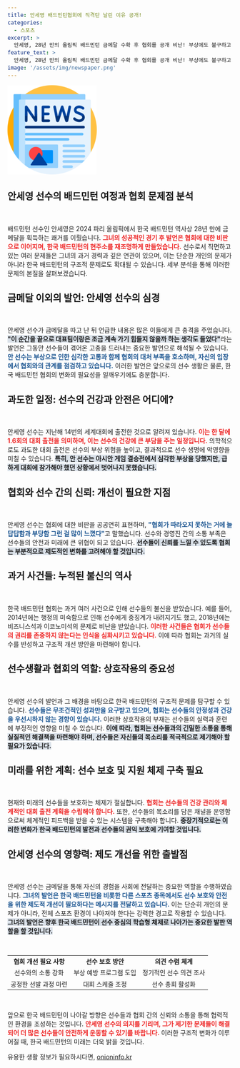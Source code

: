 ```yaml
---
title: 안세영 배드민턴협회에 직격탄 날린 이유 공개!
categories:
  - 스포츠
excerpt: >
  안세영, 28년 만의 올림픽 배드민턴 금메달 수확 후 협회를 공개 비난! 부상에도 불구하고 14번의 세계대회를 소화한 그녀의 속마음과 배드민턴협회의 문제점이 재조명됩니다. 클릭해서 그 진실을 확인해 보세요!
feature_text: >
  안세영, 28년 만의 올림픽 배드민턴 금메달 수확 후 협회를 공개 비난! 부상에도 불구하고 14번의 세계대회를 소화한 그녀의 속마음과 배드민턴협회의 문제점이 재조명됩니다. 클릭해서 그 진실을 확인해 보세요!
image: '/assets/img/newspaper.png'
---
```


<p><img src="/assets/img/newspaper.png" alt="kimp 속보" /></p>

<h2 data-ke-size="size26">안세영 선수의 배드민턴 여정과 협회 문제점 분석</h2>

<p data-ke-size="size16">&nbsp;</p>

<p>배드민턴 선수인 안세영은 2024 파리 올림픽에서 한국 배드민턴 역사상 28년 만에 금메달을 획득하는 쾌거를 이뤘습니다. <b><span style="color: #ee2323;">그녀의 성공적인 경기 후 발언은 협회에 대한 비판으로 이어지며, 한국 배드민턴의 현주소를 재조명하게 만들었습니다.</span></b> 선수로서 직면하고 있는 여러 문제들은 그녀의 과거 경력과 깊은 연관이 있으며, 이는 단순한 개인의 문제가 아니라 한국 배드민턴의 구조적 문제로도 확대될 수 있습니다. 세부 분석을 통해 이러한 문제의 본질을 살펴보겠습니다.</p>

<h2 data-ke-size="size26">금메달 이외의 발언: 안세영 선수의 심경</h2>

<p data-ke-size="size16">&nbsp;</p>

<p>안세영 선수가 금메달을 따고 난 뒤 언급한 내용은 많은 이들에게 큰 충격을 주었습니다. <b><span style="background-color: #21538527;">"이 순간을 끝으로 대표팀이랑은 조금 계속 가기 힘들지 않을까 하는 생각도 들었다"</span></b>라는 발언은 그동안 선수들이 겪어온 고충을 드러내는 중요한 발언으로 해석될 수 있습니다. <b><span style="color: #1a5490;">안 선수는 부상으로 인한 심각한 고통과 함께 협회의 대처 부족을 호소하며, 자신의 입장에서 협회와의 관계를 점검하고 있습니다.</span></b> 이러한 발언은 앞으로의 선수 생활은 물론, 한국 배드민턴 협회의 변화의 필요성을 일깨우기에도 충분합니다.</p>

<h2 data-ke-size="size26">과도한 일정: 선수의 건강과 안전은 어디에?</h2>

<p data-ke-size="size16">&nbsp;</p>

<p>안세영 선수는 지난해 14번의 세계대회에 출전한 것으로 알려져 있습니다. <b><span style="color: #ee2323;">이는 한 달에 1.6회의 대회 출전을 의미하며, 이는 선수의 건강에 큰 부담을 주는 일정입니다.</span></b> 의학적으로도 과도한 대회 출전은 선수의 부상 위험을 높이고, 결과적으로 선수 생명에 악영향을 미칠 수 있습니다. <b><span style="background-color: #21538527;">특히, 안 선수는 아시안 게임 결승전에서 심각한 부상을 당했지만, 급하게 대회에 참가해야 했던 상황에서 벗어나지 못했습니다.</span></b></p>

<h2 data-ke-size="size26">협회와 선수 간의 신뢰: 개선이 필요한 지점</h2>

<p data-ke-size="size16">&nbsp;</p>

<p>안세영 선수는 협회에 대한 비판을 공공연히 표현하며, <b><span style="color: #1a5490;">"협회가 따라오지 못하는 거에 늘 답답함과 부당함 그런 걸 많이 느꼈다"</span></b>고 말했습니다. 선수와 경영진 간의 소통 부족은 선수들의 안전과 미래에 큰 위협이 되고 있습니다. <b><span style="background-color: #21538527;">선수들이 신뢰를 느낄 수 있도록 협회는 부분적으로 제도적인 변화를 고려해야 할 것입니다.</span></b></p>

<h2 data-ke-size="size26">과거 사건들: 누적된 불신의 역사</h2>

<p data-ke-size="size16">&nbsp;</p>

<p>한국 배드민턴 협회는 과거 여러 사건으로 인해 선수들의 불신을 받았습니다. 예를 들어, 2014년에는 행정의 미숙함으로 인해 선수에게 중징계가 내려지기도 했고, 2018년에는 비즈니스석과 이코노미석의 문제로 비난을 받았습니다. <b><span style="color: #ee2323;">이러한 사건들은 협회가 선수들의 권리를 존중하지 않는다는 인식을 심화시키고 있습니다.</span></b> 이에 따라 협회는 과거의 실수를 반성하고 구조적 개선 방안을 마련해야 합니다.</p>

<h2 data-ke-size="size26">선수생활과 협회의 역할: 상호작용의 중요성</h2>

<p data-ke-size="size16">&nbsp;</p>

<p>안세영 선수의 발언과 그 배경을 바탕으로 한국 배드민턴의 구조적 문제를 탐구할 수 있습니다. <b><span style="color: #1a5490;">선수들은 무조건적인 성과만을 요구받고 있으며, 협회는 선수들의 안정성과 건강을 우선시하지 않는 경향이 있습니다.</span></b> 이러한 상호작용의 부재는 선수들의 실력과 훈련에 부정적인 영향을 미칠 수 있습니다. <b><span style="background-color: #21538527;">이에 따라, 협회는 선수들과의 긴밀한 소통을 통해 실질적인 해결책을 마련해야 하며, 선수들은 자신들의 목소리를 적극적으로 제기해야 할 필요가 있습니다.</span></b></p>

<h2 data-ke-size="size26">미래를 위한 계획: 선수 보호 및 지원 체제 구축 필요</h2>

<p data-ke-size="size16">&nbsp;</p>

<p>현재와 미래의 선수들을 보호하는 체제가 절실합니다. <b><span style="color: #ee2323;">협회는 선수들의 건강 관리와 체계적인 대회 출전 계획을 수립해야 합니다.</span></b> 또한, 선수들의 목소리를 담은 채널을 운영함으로써 체계적인 피드백을 받을 수 있는 시스템을 구축해야 합니다. <b><span style="background-color: #21538527;">중장기적으로는 이러한 변화가 한국 배드민턴의 발전과 선수들의 권익 보호에 기여할 것입니다.</span></b></p>

<h2 data-ke-size="size26">안세영 선수의 영향력: 제도 개선을 위한 출발점</h2>

<p data-ke-size="size16">&nbsp;</p>

<p>안세영 선수는 금메달을 통해 자신의 경험을 사회에 전달하는 중요한 역할을 수행하였습니다. <b><span style="color: #1a5490;">그녀의 발언은 한국 배드민턴을 비롯한 다른 스포츠 종목에서도 선수 보호와 안전을 위한 제도적 개선이 필요하다는 메시지를 전달하고 있습니다.</span></b> 이는 단순히 개인의 문제가 아니라, 전체 스포츠 환경이 나아져야 한다는 강력한 경고로 작용할 수 있습니다. <b><span style="background-color: #21538527;">그녀의 발언은 향후 한국 배드민턴이 선수 중심의 학습형 체제로 나아가는 중요한 발판 역할을 할 것입니다.</span></b></p>

<p data-ke-size="size16">&nbsp;</p>

<table style="width: 100%; border-collapse: collapse;">
    <tr>
        <td style="text-align: center; height: 17px;"><b>협회 개선 필요 사항</b></td>
        <td style="text-align: center; height: 17px;"><b>선수 보호 방안</b></td>
        <td style="text-align: center; height: 17px;"><b>의견 수렴 체계</b></td>
    </tr>
    <tr>
        <td style="text-align: center; height: 17px;">선수와의 소통 강화</td>
        <td style="text-align: center; height: 17px;">부상 예방 프로그램 도입</td>
        <td style="text-align: center; height: 17px;">정기적인 선수 의견 조사</td>
    </tr>
    <tr>
        <td style="text-align: center; height: 17px;">공정한 선발 과정 마련</td>
        <td style="text-align: center; height: 17px;">대회 스케줄 조정</td>
        <td style="text-align: center; height: 17px;">선수 총회 활성화</td>
    </tr>
</table>

<p data-ke-size="size16">&nbsp;</p>

<p>앞으로 한국 배드민턴이 나아갈 방향은 선수들과 협회 간의 신뢰와 소통을 통해 협력적인 환경을 조성하는 것입니다. <b><span style="color: #ee2323;">안세영 선수의 의지를 기리며, 그가 제기한 문제들이 해결되어 더 많은 선수들이 안전하게 운동할 수 있기를 바랍니다.</span></b> 이러한 구조적 변화가 이루어질 때, 한국 배드민턴의 미래는 더욱 밝을 것입니다.</p>
유용한 생활 정보가 필요하시다면, <a href="https://onioninfo.kr" rel="dofollow">onioninfo.kr</a>


